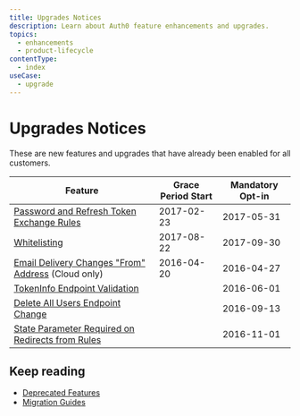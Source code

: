 ```yaml
---
title: Upgrades Notices
description: Learn about Auth0 feature enhancements and upgrades.
topics:
  - enhancements
  - product-lifecycle
contentType:
  - index
useCase:
  - upgrade
---
```

# Upgrades Notices 

These are new features and upgrades that have already been enabled for all customers.

| Feature | Grace Period Start | Mandatory Opt-in | 
| -- | -- | -- | 
| [Password and Refresh Token Exchange Rules](/product-lifecycle/upgrades/references/password-refresh-token-exchange-rules) | 2017-02-23 |  2017-05-31 |
| [Whitelisting](/product-lifecycle/upgrades/references/whitelisting-australia-europe) | 2017-08-22 |  2017-09-30 |
| [Email Delivery Changes "From" Address](/product-lifecycle/upgrades/references/email-delivery) (Cloud only) | 2016-04-20 | 2016-04-27 |
| [TokenInfo Endpoint Validation](/product-lifecycle/upgrades/references/token-endpoint-validation) |  | 2016-06-01 |
| [Delete All Users Endpoint Change](/product-lifecycle/upgrades/references/delete-all-users) |  | 2016-09-13 |
| [State Parameter Required on Redirects from Rules](/product-lifecycle/upgrades/references/state-parameter-required-redirect) |  | 2016-11-01 |

## Keep reading

* [Deprecated Features](/product-lifecycle/deprecated)
* [Migration Guides](/product-lifecycle/migration)

